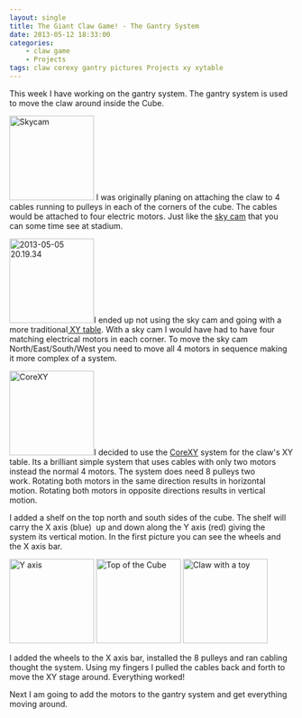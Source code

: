 ```yaml
---
layout: single
title: The Giant Claw Game! - The Gantry System
date: 2013-05-12 18:33:00
categories: 
    - claw game 
    - Projects
tags: claw corexy gantry pictures Projects xy xytable
---
```

This week I have working on the gantry system. The gantry system is used to move the claw around inside the Cube.

<a href="/public/uploads/2013/05/350px-Skycam_Husky_Stadium.jpg"><img class="size-thumbnail wp-image-3270 alignright" alt="Skycam" src="/public/uploads/2013/05/350px-Skycam_Husky_Stadium-150x150.jpg" width="150" height="150" /></a> I was originally planing on attaching the claw to 4 cables running to pulleys in each of the corners of the cube. The cables would be attached to four electric motors. Just like the <a href="http://en.wikipedia.org/wiki/Skycam">sky cam</a> that you can some time see at stadium.

<img class="size-thumbnail wp-image-3275 alignleft" alt="2013-05-05 20.19.34" src="/public/uploads/2013/05/2013-05-05-20.19.341-150x150.jpg" width="150" height="150" />I ended up not using the sky cam and going with a more traditional<a href="http://en.wikipedia.org/wiki/X-Y_table"> XY table</a>. With a sky cam I would have had to have four matching electrical motors in each corner. To move the sky cam North/East/South/West you need to move all 4 motors in sequence making it more complex of a system.

<a href="/public/uploads/2013/05/reference.png"><img class="size-thumbnail wp-image-3271 alignright" alt="CoreXY" src="/public/uploads/2013/05/reference-150x150.png" width="150" height="150" /></a>I decided to use the <a href="http://corexy.com/theory.html">CoreXY</a> system for the claw's XY table. Its a brilliant simple system that uses cables with only two motors instead the normal 4 motors. The system does need 8 pulleys two work. Rotating both motors in the same direction results in horizontal motion. Rotating both motors in opposite directions results in vertical motion.

I added a shelf on the top north and south sides of the cube. The shelf will carry the X axis (blue)  up and down along the Y axis (red) giving the system its vertical motion. In the first picture you can see the wheels and the X axis bar.

<img class="size-thumbnail wp-image-3273" alt="Y axis " src="/public/uploads/2013/05/2013-05-10-20.57.02-150x150.jpg" width="150" height="150" /> <a href="/public/uploads/2013/05/2013-05-12-18.46.37.jpg"><img class="alignnone size-thumbnail wp-image-3274" alt="Top of the Cube" src="/public/uploads/2013/05/2013-05-12-18.46.37-150x150.jpg" width="150" height="150" /></a> <a href="/public/uploads/2013/05/2013-05-05-20.22.49.jpg"><img class="alignnone size-thumbnail wp-image-3281" alt="Claw with a toy " src="/public/uploads/2013/05/2013-05-05-20.22.49-150x150.jpg" width="150" height="150" /></a>

I added the wheels to the X axis bar, installed the 8 pulleys and ran cabling thought the system. Using my fingers I pulled the cables back and forth to move the XY stage around. Everything worked!

Next I am going to add the motors to the gantry system and get everything moving around.
